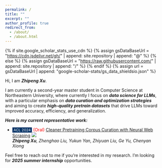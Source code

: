 ```yaml
---
permalink: /
title: ""
excerpt: ""
author_profile: true
redirect_from: 
  - /about/
  - /about.html
---
```


{% if site.google_scholar_stats_use_cdn %}
{% assign gsDataBaseUrl = "https://cdn.jsdelivr.net/gh/" | append: site.repository | append: "@" %}
{% else %}
{% assign gsDataBaseUrl = "https://raw.githubusercontent.com/" | append: site.repository | append: "/" %}
{% endif %}
{% assign url = gsDataBaseUrl | append: "google-scholar-stats/gs_data_shieldsio.json" %}

<span class='anchor' id='about-me'></span>

Hi, I am ***Zhipeng Xu***.

I am currently a second-year master student in Computer Science at Northeastern University, where currently I focus on ***data science for LLMs***, with a particular emphasis on ***data curation and optimization strategies*** and aiming to create ***high-quality pretrain datasets*** that drive LLMs toward improved accuracy, efficiency, and generalization. 

***Here is my current representative work:***

- <span style="background-color: #003366; color: white; padding: 1px 4px; font-size: 12px;">ACL 2024</span> <span style="color:red">(Oral)</span>  [Cleaner Pretraining Corpus Curation with Neural Web Scraping](https://arxiv.org/abs/2402.14652)  ![](https://img.shields.io/github/stars/OpenMatch/NeuScraper?style=social&label=Stars)  
  ***Zhipeng Xu**, Zhenghao Liu, Yukun Yan, Zhiyuan Liu, Ge Yu, Chenyan Xiong*

Feel free to reach out to me if you’re interested in my research. I’m looking for ***2025 summer internship*** opportunities.

